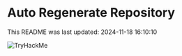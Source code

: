 # Auto Regenerate Repository

This README was last updated: 2024-11-18 16:10:10

 ![TryHackMe](https://tryhackme.com/badge/533634)